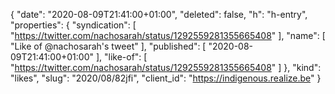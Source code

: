 {
  "date": "2020-08-09T21:41:00+01:00",
  "deleted": false,
  "h": "h-entry",
  "properties": {
    "syndication": [
      "https://twitter.com/nachosarah/status/1292559281355665408"
    ],
    "name": [
      "Like of @nachosarah's tweet"
    ],
    "published": [
      "2020-08-09T21:41:00+01:00"
    ],
    "like-of": [
      "https://twitter.com/nachosarah/status/1292559281355665408"
    ]
  },
  "kind": "likes",
  "slug": "2020/08/82jfi",
  "client_id": "https://indigenous.realize.be"
}
